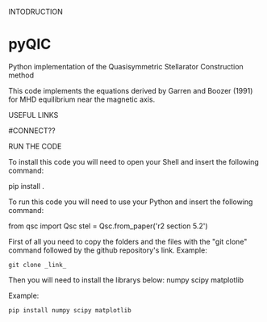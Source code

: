 INTODRUCTION
# pyQIC
Python implementation of the Quasisymmetric Stellarator Construction method

This code implements the equations derived by Garren and Boozer (1991) for MHD equilibrium near the magnetic axis.


USEFUL LINKS


#CONNECT??


RUN THE CODE

To install this code you will need to open your Shell and insert the following command:


pip install . 



To run this code you will need to use your Python and insert the following command:


from qsc import Qsc
stel = Qsc.from_paper('r2 section 5.2')


First of all you need to copy the folders and the files with the "git clone" command followed by the github repository's link.
Example:

    git clone _link_
    
   
   
Then you will need to install the librarys below:
  numpy
  scipy
  matplotlib
  
Example: 

    pip install numpy scipy matplotlib
    
